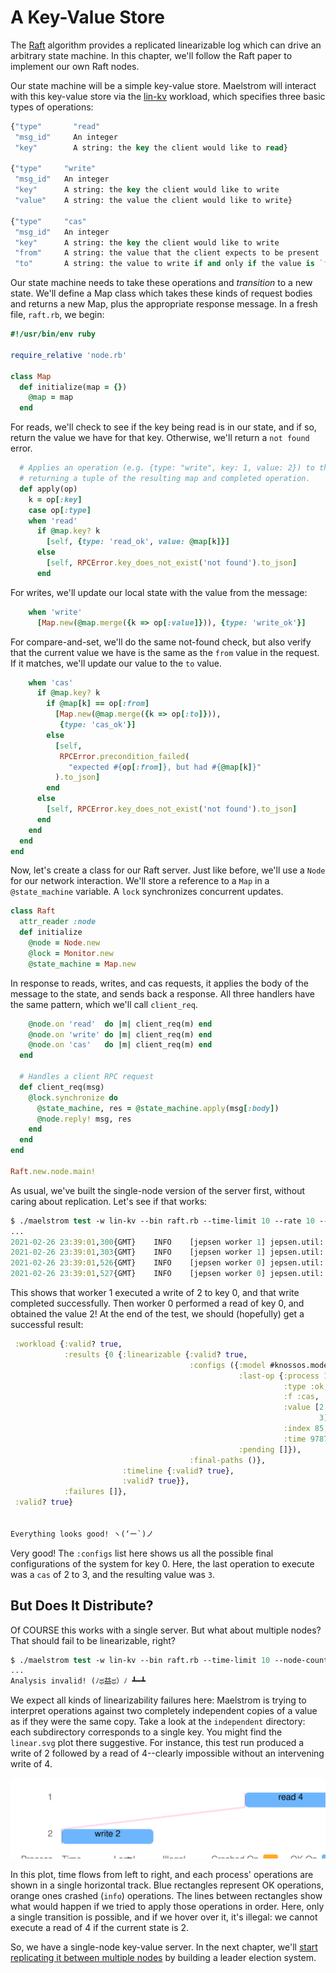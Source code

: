 # A Key-Value Store

The [Raft](https://raft.github.io/raft.pdf) algorithm provides a replicated
linearizable log which can drive an arbitrary state machine. In this chapter,
we'll follow the Raft paper to implement our own Raft nodes.

Our state machine will be a simple key-value store. Maelstrom will interact
with this key-value store via the [lin-kv](/doc/workloads.md#workload-lin-kv)
workload, which specifies three basic types of operations:

```clj
{"type"       "read"
 "msg_id"     An integer
 "key"        A string: the key the client would like to read}

{"type"     "write"
 "msg_id"   An integer
 "key"      A string: the key the client would like to write
 "value"    A string: the value the client would like to write}

{"type"     "cas"
 "msg_id"   An integer
 "key"      A string: the key the client would like to write
 "from"     A string: the value that the client expects to be present
 "to"       A string: the value to write if and only if the value is `from`}
```

Our state machine needs to take these operations and *transition* to a new
state. We'll define a Map class which takes these kinds of request bodies
and returns a new Map, plus the appropriate response message. In a fresh file, `raft.rb`, we begin:

```rb
#!/usr/bin/env ruby

require_relative 'node.rb'

class Map
  def initialize(map = {})
    @map = map
  end
```

For reads, we'll check to see if the key being read is in our state, and if so,
return the value we have for that key. Otherwise, we'll return a `not found`
error.

```rb
  # Applies an operation (e.g. {type: "write", key: 1, value: 2}) to this Map,
  # returning a tuple of the resulting map and completed operation.
  def apply(op)
    k = op[:key]
    case op[:type]
    when 'read'
      if @map.key? k
        [self, {type: 'read_ok', value: @map[k]}]
      else
        [self, RPCError.key_does_not_exist('not found').to_json]
      end
```

For writes, we'll update our local state with the value from the message:

```rb
    when 'write'
      [Map.new(@map.merge({k => op[:value]})), {type: 'write_ok'}]
```

For compare-and-set, we'll do the same not-found check, but also verify
that the current value we have is the same as the `from` value in the request.
If it matches, we'll update our value to the `to` value.

```rb
    when 'cas'
      if @map.key? k
        if @map[k] == op[:from]
          [Map.new(@map.merge({k => op[:to]})),
           {type: 'cas_ok'}]
        else
          [self,
           RPCError.precondition_failed(
             "expected #{op[:from]}, but had #{@map[k]}"
          ).to_json]
        end
      else
        [self, RPCError.key_does_not_exist('not found').to_json]
      end
    end
  end
end
```

Now, let's create a class for our Raft server. Just like before, we'll use a
`Node` for our network interaction. We'll store a reference to a `Map` in a
`@state_machine` variable. A `lock` synchronizes concurrent updates.

```rb
class Raft
  attr_reader :node
  def initialize
    @node = Node.new
    @lock = Monitor.new
    @state_machine = Map.new
```

In response to reads, writes, and cas requests, it applies the body of the
message to the state, and sends back a response. All three handlers have the
same pattern, which we'll call `client_req`.

```rb
    @node.on 'read'  do |m| client_req(m) end
    @node.on 'write' do |m| client_req(m) end
    @node.on 'cas'   do |m| client_req(m) end
  end

  # Handles a client RPC request
  def client_req(msg)
    @lock.synchronize do
      @state_machine, res = @state_machine.apply(msg[:body])
      @node.reply! msg, res
    end
  end
end

Raft.new.node.main!
```

As usual, we've built the single-node version of the server first, without caring about replication. Let's see if that works:

```clj
$ ./maelstrom test -w lin-kv --bin raft.rb --time-limit 10 --rate 10 --node-count 1 --concurrency 2n
...
2021-02-26 23:39:01,300{GMT}	INFO	[jepsen worker 1] jepsen.util: 1	:invoke	:write	[0 2]
2021-02-26 23:39:01,303{GMT}	INFO	[jepsen worker 1] jepsen.util: 1	:ok	:write	[0 2]
2021-02-26 23:39:01,526{GMT}	INFO	[jepsen worker 0] jepsen.util: 0	:invoke	:read	[0 nil]
2021-02-26 23:39:01,527{GMT}	INFO	[jepsen worker 0] jepsen.util: 0	:ok	:read	[0 2]
```

This shows that worker 1 executed a write of 2 to key 0, and that write
completed successfully. Then worker 0 performed a read of key 0, and obtained
the value 2! At the end of the test, we should (hopefully) get a successful
result:

```clj
 :workload {:valid? true,
            :results {0 {:linearizable {:valid? true,
                                        :configs ({:model #knossos.model.CASRegister{:value 3},
                                                   :last-op {:process 1,
                                                             :type :ok,
                                                             :f :cas,
                                                             :value [2
                                                                     3],
                                                             :index 85,
                                                             :time 9787361454},
                                                   :pending []}),
                                        :final-paths ()},
                         :timeline {:valid? true},
                         :valid? true}},
            :failures []},
 :valid? true}


Everything looks good! ヽ(‘ー`)ノ
```

Very good! The `:configs` list here shows us all the possible final
configurations of the system for key 0. Here, the last operation to execute was
a `cas` of 2 to 3, and the resulting value was `3`.

## But Does It Distribute?

Of COURSE this works with a single server. But what about multiple nodes? That
should fail to be linearizable, right?

```clj
$ ./maelstrom test -w lin-kv --bin raft.rb --time-limit 10 --node-count 2 --rate 10 --concurrency 2n
...
Analysis invalid! (ﾉಥ益ಥ）ﾉ ┻━┻
```

We expect all kinds of linearizability failures here: Maelstrom is trying to
interpret operations against two completely independent copies of a value as if
they were the same copy. Take a look at the `independent` directory: each
subdirectory corresponds to a single key. You might find the `linear.svg` plot
there suggestive. For instance, this test run produced a write of 2 followed by
a read of 4--clearly impossible without an intervening write of 4.

![](single-node-anomaly.svg)

In this plot, time flows from left to right, and each process' operations are
shown in a single horizontal track. Blue rectangles represent OK operations,
orange ones crashed (`info`) operations. The lines between rectangles show what
would happen if we tried to apply those operations in order. Here, only a
single transition is possible, and if we hover over it, it's illegal: we cannot
execute a read of 4 if the current state is 2.

So, we have a single-node key-value server. In the next chapter, we'll [start
replicating it between multiple nodes](02-leader-election.md) by building a
leader election system.
